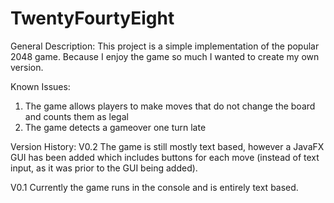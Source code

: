 # TwentyFourtyEight
General Description:
This project is a simple implementation of the popular 2048 game. 
Because I enjoy the game so much I wanted to create my own version.

Known Issues:
1) The game allows players to make moves that do not change the board and counts them as legal
2) The game detects a gameover one turn late

Version History:
V0.2
The game is still mostly text based, however a JavaFX GUI has been added which includes buttons for each move (instead of text input, as it was prior to the GUI being added).

V0.1
Currently the game runs in the console and is entirely text based.
